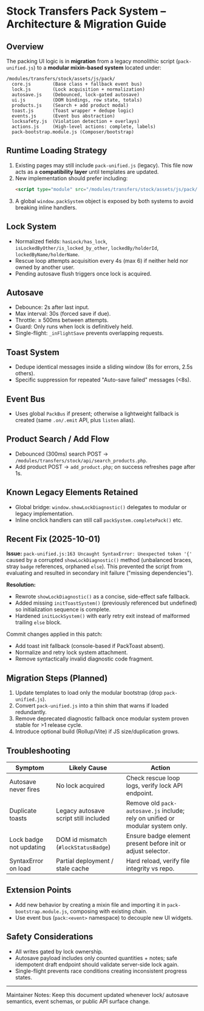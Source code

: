 # Stock Transfers Pack System – Architecture & Migration Guide

## Overview
The packing UI logic is in **migration** from a legacy monolithic script (`pack-unified.js`) to a **modular mixin-based system** located under:

```
/modules/transfers/stock/assets/js/pack/
  core.js        (Base class + fallback event bus)
  lock.js        (Lock acquisition + normalization)
  autosave.js    (Debounced, lock‑gated autosave)
  ui.js          (DOM bindings, row state, totals)
  products.js    (Search + add product modal)
  toast.js       (Toast wrapper + dedupe logic)
  events.js      (Event bus abstraction)
  locksafety.js  (Violation detection + overlays)
  actions.js     (High‑level actions: complete, labels)
  pack-bootstrap.module.js (Composer/bootstrap)
```

## Runtime Loading Strategy
1. Existing pages may still include `pack-unified.js` (legacy). This file now acts as a **compatibility layer** until templates are updated.
2. New implementation should prefer including:
   ```html
   <script type="module" src="/modules/transfers/stock/assets/js/pack/pack-bootstrap.module.js"></script>
   ```
3. A global `window.packSystem` object is exposed by both systems to avoid breaking inline handlers.

## Lock System
* Normalized fields: `hasLock/has_lock`, `isLockedByOther/is_locked_by_other`, `lockedBy/holderId`, `lockedByName/holderName`.
* Rescue loop attempts acquisition every 4s (max 6) if neither held nor owned by another user.
* Pending autosave flush triggers once lock is acquired.

## Autosave
* Debounce: 2s after last input.
* Max interval: 30s (forced save if due).
* Throttle: ≥ 500ms between attempts.
* Guard: Only runs when lock is definitively held.
* Single-flight: `_inFlightSave` prevents overlapping requests.

## Toast System
* Dedupe identical messages inside a sliding window (8s for errors, 2.5s others).
* Specific suppression for repeated "Auto-save failed" messages (<8s).

## Event Bus
* Uses global `PackBus` if present; otherwise a lightweight fallback is created (same `.on/.emit` API, plus `listen` alias).

## Product Search / Add Flow
* Debounced (300ms) search POST → `/modules/transfers/stock/api/search_products.php`.
* Add product POST → `add_product.php`; on success refreshes page after 1s.

## Known Legacy Elements Retained
* Global bridge: `window.showLockDiagnostic()` delegates to modular or legacy implementation.
* Inline onclick handlers can still call `packSystem.completePack()` etc.

## Recent Fix (2025-10-01)
**Issue:** `pack-unified.js:163 Uncaught SyntaxError: Unexpected token '{'` caused by a corrupted `showLockDiagnostic()` method (unbalanced braces, stray `badge` references, orphaned `else`). This prevented the script from evaluating and resulted in secondary init failure ("missing dependencies").

**Resolution:**
* Rewrote `showLockDiagnostic()` as a concise, side-effect safe fallback.
* Added missing `initToastSystem()` (previously referenced but undefined) so initialization sequence is complete.
* Hardened `initLockSystem()` with early retry exit instead of malformed trailing `else` block.

Commit changes applied in this patch:
* Add toast init fallback (console-based if PackToast absent).
* Normalize and retry lock system attachment.
* Remove syntactically invalid diagnostic code fragment.

## Migration Steps (Planned)
1. Update templates to load only the modular bootstrap (drop `pack-unified.js`).
2. Convert `pack-unified.js` into a thin shim that warns if loaded redundantly.
3. Remove deprecated diagnostic fallback once modular system proven stable for >1 release cycle.
4. Introduce optional build (Rollup/Vite) if JS size/duplication grows.

## Troubleshooting
| Symptom | Likely Cause | Action |
|---------|--------------|--------|
| Autosave never fires | No lock acquired | Check rescue loop logs, verify lock API endpoint. |
| Duplicate toasts | Legacy autosave script still included | Remove old `pack-autosave.js` include; rely on unified or modular system only. |
| Lock badge not updating | DOM id mismatch (`#lockStatusBadge`) | Ensure badge element present before init or adjust selector. |
| SyntaxError on load | Partial deployment / stale cache | Hard reload, verify file integrity vs repo. |

## Extension Points
* Add new behavior by creating a mixin file and importing it in `pack-bootstrap.module.js`, composing with existing chain.
* Use event bus (`pack:<event>` namespace) to decouple new UI widgets.

## Safety Considerations
* All writes gated by lock ownership.
* Autosave payload includes only counted quantities + notes; safe idempotent draft endpoint should validate server-side lock again.
* Single-flight prevents race conditions creating inconsistent progress states.

---
Maintainer Notes: Keep this document updated whenever lock/ autosave semantics, event schemas, or public API surface change.

